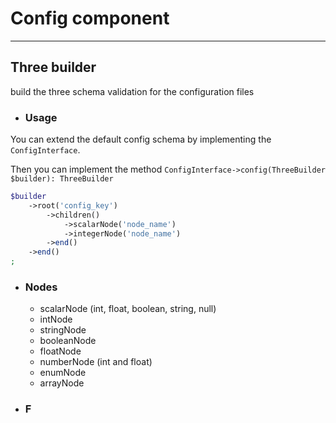 # Config component

<hr />

## Three builder
build the three schema validation for the configuration files

- ### Usage
You can extend the default config schema by implementing the ```ConfigInterface```.

Then you can implement the method ```ConfigInterface->config(ThreeBuilder $builder): ThreeBuilder```

```php 
$builder
    ->root('config_key')
        ->children()
            ->scalarNode('node_name')
            ->integerNode('node_name')
        ->end()
    ->end()
;
```
- ### Nodes

    - scalarNode (int, float, boolean, string, null)
    - intNode
    - stringNode
    - booleanNode
    - floatNode
    - numberNode (int and float)
    - enumNode
    - arrayNode

- ### F